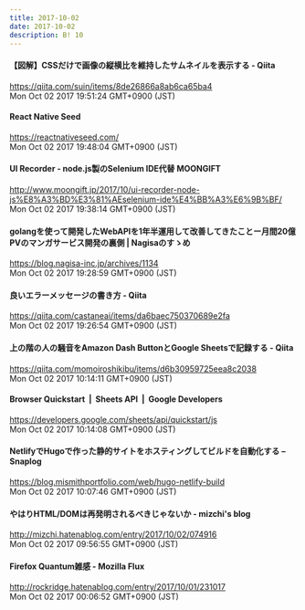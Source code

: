 ```yaml
---
title: 2017-10-02
date: 2017-10-02
description: B! 10
---
```


#### 【図解】CSSだけで画像の縦横比を維持したサムネイルを表示する - Qiita
https://qiita.com/suin/items/8de26866a8ab6ca65ba4<br>
Mon Oct 02 2017 19:51:24 GMT+0900 (JST)<br>


#### React Native Seed 
https://reactnativeseed.com/<br>
Mon Oct 02 2017 19:48:04 GMT+0900 (JST)<br>


#### UI Recorder - node.js製のSelenium IDE代替 MOONGIFT
http://www.moongift.jp/2017/10/ui-recorder-node-js%E8%A3%BD%E3%81%AEselenium-ide%E4%BB%A3%E6%9B%BF/<br>
Mon Oct 02 2017 19:38:14 GMT+0900 (JST)<br>


#### golangを使って開発したWebAPIを1年半運用して改善してきたことー月間20億PVのマンガサービス開発の裏側 | Nagisaのすゝめ
https://blog.nagisa-inc.jp/archives/1134<br>
Mon Oct 02 2017 19:28:59 GMT+0900 (JST)<br>


#### 良いエラーメッセージの書き方 - Qiita
https://qiita.com/castaneai/items/da6baec750370689e2fa<br>
Mon Oct 02 2017 19:26:54 GMT+0900 (JST)<br>


#### 上の階の人の騒音をAmazon Dash ButtonとGoogle Sheetsで記録する - Qiita
https://qiita.com/momoiroshikibu/items/d6b30959725eea8c2038<br>
Mon Oct 02 2017 10:14:11 GMT+0900 (JST)<br>


#### Browser Quickstart  |  Sheets API       |  Google Developers
https://developers.google.com/sheets/api/quickstart/js<br>
Mon Oct 02 2017 10:14:08 GMT+0900 (JST)<br>


#### NetlifyでHugoで作った静的サイトをホスティングしてビルドを自動化する – Snaplog
https://blog.mismithportfolio.com/web/hugo-netlify-build<br>
Mon Oct 02 2017 10:07:46 GMT+0900 (JST)<br>


#### やはりHTML/DOMは再発明されるべきじゃないか - mizchi's blog
http://mizchi.hatenablog.com/entry/2017/10/02/074916<br>
Mon Oct 02 2017 09:56:55 GMT+0900 (JST)<br>


#### Firefox Quantum雑感 - Mozilla Flux
http://rockridge.hatenablog.com/entry/2017/10/01/231017<br>
Mon Oct 02 2017 00:06:52 GMT+0900 (JST)<br>


